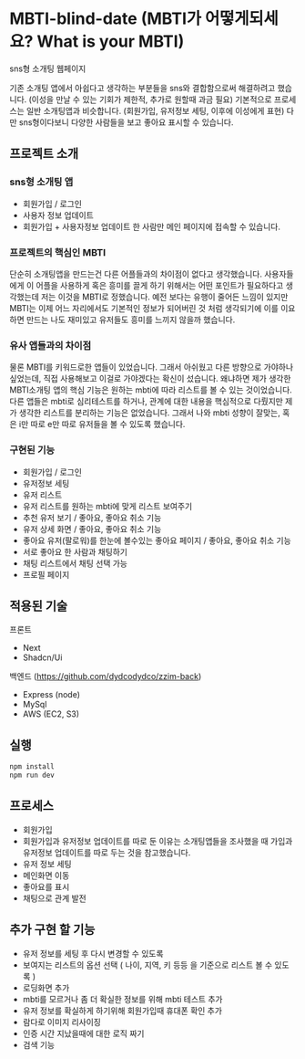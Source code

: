 # MBTI-blind-date (MBTI가 어떻게되세요? What is your MBTI)
sns형 소개팅 웹페이지

기존 소개팅 앱에서 아쉽다고 생각하는 부분들을 sns와 결합함으로써 해결하려고 했습니다.
(이성을 만날 수 있는 기회가 제한적, 추가로 원할때 과금 필요)
기본적으로 프로세스는 일반 소개팅앱과 비슷합니다. (회원가입, 유저정보 세팅, 이후에 이성에게 표현)
다만 sns형이다보니 다양한 사람들을 보고 좋아요 표시할 수 있습니다.


## 프로젝트 소개
### sns형 소개팅 앱
- 회원가입 / 로그인
- 사용자 정보 업데이트
- 회원가입 + 사용자정보 업데이트 한 사람만 메인 페이지에 접속할 수 있습니다.


### 프로젝트의 핵심인 MBTI
단순히 소개팅앱을 만드는건 다른 어플들과의 차이점이 없다고 생각했습니다.
사용자들에게 이 어플을 사용하게 혹은 흥미를 끌게 하기 위해서는 어떤 포인트가 필요하다고 생각했는데
저는 이것을 MBTI로 정했습니다.
예전 보다는 유행이 줄어든 느낌이 있지만 MBTI는 이제 어느 자리에서도 기본적인 정보가 되어버린 것 처럼
생각되기에 이를 이요하면 만드는 나도 재미있고 유저들도 흥미를 느끼지 않을까 했습니다.


### 유사 앱들과의 차이점
물론 MBTI를 키워드로한 앱들이 있었습니다.
그래서 아쉬웠고 다른 방향으로 가야하나 싶었는데, 직접 사용해보고 이걸로 가야겠다는 확신이 섰습니다.
왜냐하면 제가 생각한 MBTI소개팅 앱의 핵심 기능은
원하는 mbti에 따라 리스트를 볼 수 있는 것이었습니다.
다른 앱들은 mbti로 심리테스트를 하거나, 관계에 대한 내용을 핵심적으로 다뤘지만 제가 생각한 리스트를 분리하는 기능은 없었습니다.
그래서 나와 mbti 성향이 잘맞는, 혹은 i만 따로 e만 따로 유저들을 볼 수 있도록 했습니다.


### 구현된 기능
- 회원가입 / 로그인
- 유저정보 세팅
- 유저 리스트
- 유저 리스트를 원하는 mbti에 맞게 리스트 보여주기
- 추천 유저 보기 / 좋아요, 좋아요 취소 기능
- 유저 상세 화면 / 좋아요, 좋아요 취소 기능
- 좋아요 유저(팔로워)를 한눈에 볼수있는 좋아요 페이지 / 좋아요, 좋아요 취소 기능
- 서로 좋아요 한 사람과 채팅하기
- 채팅 리스트에서 채팅 선택 가능
- 프로필 페이지


## 적용된 기술
프론트
- Next
- Shadcn/Ui

백엔드 (https://github.com/dydcodydco/zzim-back)
- Express (node)
- MySql
- AWS (EC2, S3)


## 실행
```bash
npm install
npm run dev
```

## 프로세스
- 회원가입
- 회원가입과 유저정보 업데이트를 따로 둔 이유는 소개팅앱들을 조사했을 때 가입과 유저정보 업데이트를 따로 두는 것을 참고했습니다.
- 유저 정보 세팅
- 메인화면 이동
- 좋아요를 표시
- 채팅으로 관계 발전


## 추가 구현 할 기능
- 유저 정보를 세팅 후 다시 변경할 수 있도록
- 보여지는 리스트의 옵션 선택 ( 나이, 지역, 키 등등 을 기준으로 리스트 볼 수 있도록 )
- 로딩화면 추가
- mbti를 모르거나 좀 더 확실한 정보를 위해 mbti 테스트 추가
- 유저 정보를 확실하게 하기위해 회원가입때 휴대폰 확인 추가 
- 람다로 이미지 리사이징
- 인증 시간 지났을때에 대한 로직 짜기
- 검색 기능
